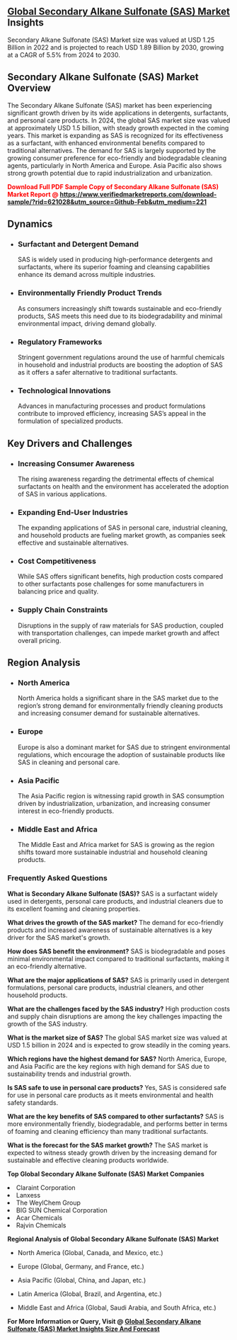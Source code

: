 <h2><a href="https://www.verifiedmarketreports.com/download-sample/?rid=621028&amp;utm_source=Github&amp;utm_medium=221" target="_blank">Global Secondary Alkane Sulfonate (SAS) Market</a> Insights</h2><p>Secondary Alkane Sulfonate (SAS) Market size was valued at USD 1.25 Billion in 2022 and is projected to reach USD 1.89 Billion by 2030, growing at a CAGR of 5.5% from 2024 to 2030.</p><p> <h2>Secondary Alkane Sulfonate (SAS) Market Overview</h2> <p>The Secondary Alkane Sulfonate (SAS) market has been experiencing significant growth driven by its wide applications in detergents, surfactants, and personal care products. In 2024, the global SAS market size was valued at approximately USD 1.5 billion, with steady growth expected in the coming years. This market is expanding as SAS is recognized for its effectiveness as a surfactant, with enhanced environmental benefits compared to traditional alternatives. The demand for SAS is largely supported by the growing consumer preference for eco-friendly and biodegradable cleaning agents, particularly in North America and Europe. Asia Pacific also shows strong growth potential due to rapid industrialization and urbanization. <p><strong><p><span class=""><span style="color: #ff0000;"><strong>Download Full PDF Sample Copy of Secondary Alkane Sulfonate (SAS) Market Report</strong> @ </span><a href="https://www.verifiedmarketreports.com/download-sample/?rid=621028&amp;utm_source=Github-Feb&amp;utm_medium=221" target="_blank">https://www.verifiedmarketreports.com/download-sample/?rid=621028&amp;utm_source=Github-Feb&amp;utm_medium=221</a></span></p></strong></p> <h2>Dynamics</h2> <ul> <li><h3>Surfactant and Detergent Demand</h3> SAS is widely used in producing high-performance detergents and surfactants, where its superior foaming and cleansing capabilities enhance its demand across multiple industries. </li> <li><h3>Environmentally Friendly Product Trends</h3> As consumers increasingly shift towards sustainable and eco-friendly products, SAS meets this need due to its biodegradability and minimal environmental impact, driving demand globally. </li> <li><h3>Regulatory Frameworks</h3> Stringent government regulations around the use of harmful chemicals in household and industrial products are boosting the adoption of SAS as it offers a safer alternative to traditional surfactants. </li> <li><h3>Technological Innovations</h3> Advances in manufacturing processes and product formulations contribute to improved efficiency, increasing SAS’s appeal in the formulation of specialized products. </li> </ul> <h2>Key Drivers and Challenges</h2> <ul> <li><h3>Increasing Consumer Awareness</h3> The rising awareness regarding the detrimental effects of chemical surfactants on health and the environment has accelerated the adoption of SAS in various applications. </li> <li><h3>Expanding End-User Industries</h3> The expanding applications of SAS in personal care, industrial cleaning, and household products are fueling market growth, as companies seek effective and sustainable alternatives. </li> <li><h3>Cost Competitiveness</h3> While SAS offers significant benefits, high production costs compared to other surfactants pose challenges for some manufacturers in balancing price and quality. </li> <li><h3>Supply Chain Constraints</h3> Disruptions in the supply of raw materials for SAS production, coupled with transportation challenges, can impede market growth and affect overall pricing. </li> </ul> <h2>Region Analysis</h2> <ul> <li><h3>North America</h3> North America holds a significant share in the SAS market due to the region’s strong demand for environmentally friendly cleaning products and increasing consumer demand for sustainable alternatives. </li> <li><h3>Europe</h3> Europe is also a dominant market for SAS due to stringent environmental regulations, which encourage the adoption of sustainable products like SAS in cleaning and personal care. </li> <li><h3>Asia Pacific</h3> The Asia Pacific region is witnessing rapid growth in SAS consumption driven by industrialization, urbanization, and increasing consumer interest in eco-friendly products. </li> <li><h3>Middle East and Africa</h3> The Middle East and Africa market for SAS is growing as the region shifts toward more sustainable industrial and household cleaning products. </li> </ul> <h3>Frequently Asked Questions</h3> <p><strong>What is Secondary Alkane Sulfonate (SAS)?</strong> SAS is a surfactant widely used in detergents, personal care products, and industrial cleaners due to its excellent foaming and cleaning properties.</p> <p><strong>What drives the growth of the SAS market?</strong> The demand for eco-friendly products and increased awareness of sustainable alternatives is a key driver for the SAS market's growth.</p> <p><strong>How does SAS benefit the environment?</strong> SAS is biodegradable and poses minimal environmental impact compared to traditional surfactants, making it an eco-friendly alternative.</p> <p><strong>What are the major applications of SAS?</strong> SAS is primarily used in detergent formulations, personal care products, industrial cleaners, and other household products.</p> <p><strong>What are the challenges faced by the SAS industry?</strong> High production costs and supply chain disruptions are among the key challenges impacting the growth of the SAS industry.</p> <p><strong>What is the market size of SAS?</strong> The global SAS market size was valued at USD 1.5 billion in 2024 and is expected to grow steadily in the coming years.</p> <p><strong>Which regions have the highest demand for SAS?</strong> North America, Europe, and Asia Pacific are the key regions with high demand for SAS due to sustainability trends and industrial growth.</p> <p><strong>Is SAS safe to use in personal care products?</strong> Yes, SAS is considered safe for use in personal care products as it meets environmental and health safety standards.</p> <p><strong>What are the key benefits of SAS compared to other surfactants?</strong> SAS is more environmentally friendly, biodegradable, and performs better in terms of foaming and cleaning efficiency than many traditional surfactants.</p> <p><strong>What is the forecast for the SAS market growth?</strong> The SAS market is expected to witness steady growth driven by the increasing demand for sustainable and effective cleaning products worldwide.</p> </p><p><strong>Top Global Secondary Alkane Sulfonate (SAS) Market Companies</strong></p><div data-test-id=""><p><li>Claraint Corporation</li><li> Lanxess</li><li> The WeylChem Group</li><li> BIG SUN Chemical Corporation</li><li> Acar Chemicals</li><li> Rajvin Chemicals</li></p><div><strong>Regional Analysis of&nbsp;Global Secondary Alkane Sulfonate (SAS) Market</strong></div><ul><li dir="ltr"><p dir="ltr">North America&nbsp;(Global, Canada, and Mexico, etc.)</p></li><li dir="ltr"><p dir="ltr">Europe (Global, Germany, and France, etc.)</p></li><li dir="ltr"><p dir="ltr">Asia Pacific&nbsp;(Global, China, and Japan, etc.)</p></li><li dir="ltr"><p dir="ltr">Latin America&nbsp;(Global, Brazil, and Argentina, etc.)</p></li><li dir="ltr">Middle East and Africa&nbsp;(Global, Saudi Arabia, and South Africa, etc.)</li></ul><p><strong>For More Information or Query, Visit @&nbsp;</strong><strong><a href="https://www.verifiedmarketreports.com/product/secondary-alkane-sulfonate-sas-market/?utm_source=Github&amp;utm_medium=221" target="_blank">Global Secondary Alkane Sulfonate (SAS) Market Insights Size And Forecast</a></strong></p></div>

